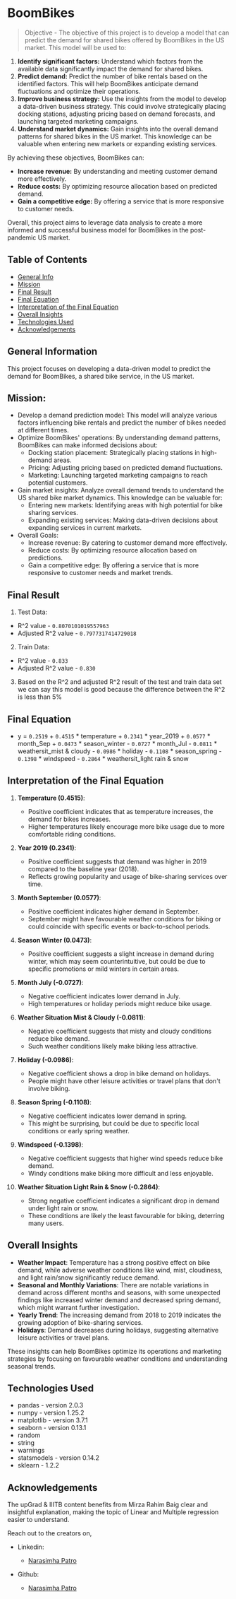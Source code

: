 # BoomBikes
> Objective - The objective of this project is to develop a model that can predict the demand for shared bikes offered by BoomBikes in the US market. This model will be used to:

1. **Identify significant factors:** Understand which factors from the available data significantly impact the demand for shared bikes.
2. **Predict demand:** Predict the number of bike rentals based on the identified factors. This will help BoomBikes anticipate demand fluctuations and optimize their operations.
3. **Improve business strategy:** Use the insights from the model to develop a data-driven business strategy. This could involve strategically placing docking stations, adjusting pricing based on demand forecasts, and launching targeted marketing campaigns.
4. **Understand market dynamics:** Gain insights into the overall demand patterns for shared bikes in the US market. This knowledge can be valuable when entering new markets or expanding existing services.

By achieving these objectives, BoomBikes can:

* **Increase revenue:** By understanding and meeting customer demand more effectively.
* **Reduce costs:** By optimizing resource allocation based on predicted demand.
* **Gain a competitive edge:** By offering a service that is more responsive to customer needs.

Overall, this project aims to leverage data analysis to create a more informed and successful business model for BoomBikes in the post-pandemic US market.

## Table of Contents
* [General Info](#general-information)
* [Mission](#Mission)
* [Final Result](Final-Result)
* [Final Equation](#Final-Equation)
* [Interpretation of the Final Equation](#Interpretation-of-the-Final-Equation)
* [Overall Insights](#Overall-Insights)
* [Technologies Used](#technologies-used)
* [Acknowledgements](#acknowledgements)

<!-- You can include any other section that is pertinent to your problem -->

## General Information
This project focuses on developing a data-driven model to predict the demand for BoomBikes, a shared bike service, in the US market.

## Mission:
- Develop a demand prediction model: This model will analyze various factors influencing bike rentals and predict the number of bikes needed at different times.
- Optimize BoomBikes' operations: By understanding demand patterns, BoomBikes can make informed decisions about:
    - Docking station placement: Strategically placing stations in high-demand areas.
    - Pricing: Adjusting pricing based on predicted demand fluctuations.
    - Marketing: Launching targeted marketing campaigns to reach potential customers.
- Gain market insights: Analyze overall demand trends to understand the US shared bike market dynamics. This knowledge can be valuable for:
    - Entering new markets: Identifying areas with high potential for bike sharing services.
    - Expanding existing services: Making data-driven decisions about expanding services in current markets.
- Overall Goals:
    - Increase revenue: By catering to customer demand more effectively.
    - Reduce costs: By optimizing resource allocation based on predictions.
    - Gain a competitive edge: By offering a service that is more responsive to customer needs and market trends.

## Final Result
1. Test Data:
  * R^2 value - `0.8070101019557963`
  * Adjusted R^2 value - `0.7977317414729018`
2. Train Data:
  * R^2 value - `0.833`
  * Adjusted R^2 value - `0.830`
3. Based on the R^2 and adjusted R^2 result of the test and train data set we can say this model is good because the difference between the R^2 is less than 5%

## Final Equation
- y = `0.2519` + `0.4515` * temperature + `0.2341` * year_2019 + `0.0577` * month_Sep + `0.0473` * season_winter - `0.0727` * month_Jul - `0.0811` * weathersit_mist & cloudy - `0.0986` * holiday - `0.1108` * season_spring - `0.1398` * windspeed - `0.2864` * weathersit_light rain & snow

## Interpretation of the Final Equation
1. **Temperature (0.4515)**:
   - Positive coefficient indicates that as temperature increases, the demand for bikes increases.
   - Higher temperatures likely encourage more bike usage due to more comfortable riding conditions.

2. **Year 2019 (0.2341)**:
   - Positive coefficient suggests that demand was higher in 2019 compared to the baseline year (2018).
   - Reflects growing popularity and usage of bike-sharing services over time.

3. **Month September (0.0577)**:
   - Positive coefficient indicates higher demand in September.
   - September might have favourable weather conditions for biking or could coincide with specific events or back-to-school periods.

4. **Season Winter (0.0473)**:
   - Positive coefficient suggests a slight increase in demand during winter, which may seem counterintuitive, but could be due to specific promotions or mild winters in certain areas.

5. **Month July (-0.0727)**:
   - Negative coefficient indicates lower demand in July.
   - High temperatures or holiday periods might reduce bike usage.

6. **Weather Situation Mist & Cloudy (-0.0811)**:
   - Negative coefficient suggests that misty and cloudy conditions reduce bike demand.
   - Such weather conditions likely make biking less attractive.

7. **Holiday (-0.0986)**:
   - Negative coefficient shows a drop in bike demand on holidays.
   - People might have other leisure activities or travel plans that don't involve biking.

8. **Season Spring (-0.1108)**:
   - Negative coefficient indicates lower demand in spring.
   - This might be surprising, but could be due to specific local conditions or early spring weather.

9. **Windspeed (-0.1398)**:
   - Negative coefficient suggests that higher wind speeds reduce bike demand.
   - Windy conditions make biking more difficult and less enjoyable.

10. **Weather Situation Light Rain & Snow (-0.2864)**:
    - Strong negative coefficient indicates a significant drop in demand under light rain or snow.
    - These conditions are likely the least favourable for biking, deterring many users.

## Overall Insights

- **Weather Impact**: Temperature has a strong positive effect on bike demand, while adverse weather conditions like wind, mist, cloudiness, and light rain/snow significantly reduce demand.
- **Seasonal and Monthly Variations**: There are notable variations in demand across different months and seasons, with some unexpected findings like increased winter demand and decreased spring demand, which might warrant further investigation.
- **Yearly Trend**: The increasing demand from 2018 to 2019 indicates the growing adoption of bike-sharing services.
- **Holidays**: Demand decreases during holidays, suggesting alternative leisure activities or travel plans.

These insights can help BoomBikes optimize its operations and marketing strategies by focusing on favourable weather conditions and understanding seasonal trends.

<!-- You don't have to answer all the questions - just the ones relevant to your project. -->

## Technologies Used
- pandas - version 2.0.3
- numpy - version 1.25.2
- matplotlib - version 3.7.1
- seaborn - version 0.13.1
- random
- string
- warnings
- statsmodels - version 0.14.2
- sklearn - 1.2.2

<!-- As the libraries versions keep on changing, it is recommended to mention the version of library used in this project -->

## Acknowledgements
The upGrad & IIITB content benefits from Mirza Rahim Baig clear and insightful explanation, making the topic of Linear and Multiple regression easier to understand.

Reach out to the creators on,
- Linkedin:
    - [Narasimha Patro](https://www.linkedin.com/in/narasimha-patro)

- Github:
    - [Narasimha Patro](https://github.com/NarasimhaPatro)

<!-- Optional -->
<!-- ## License -->
<!-- This project is open source and available under the [... License](). -->

<!-- You don't have to include all sections - just the one's relevant to your project -->
